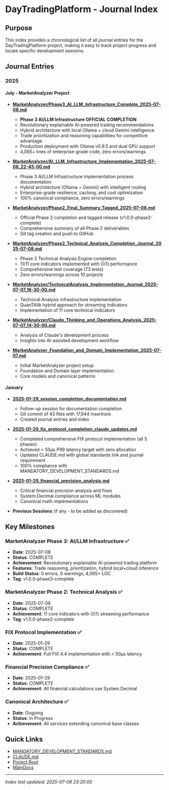 # DayTradingPlatform - Journal Index

## Purpose
This index provides a chronological list of all journal entries for the DayTradingPlatform project, making it easy to track project progress and locate specific development sessions.

## Journal Entries

### 2025

#### July - MarketAnalyzer Project
- **[MarketAnalyzer/Phase3_AI_LLM_Infrastructure_Complete_2025-07-08.md](MarketAnalyzer/Phase3_AI_LLM_Infrastructure_Complete_2025-07-08.md)**
  - **Phase 3 AI/LLM Infrastructure OFFICIAL COMPLETION**
  - Revolutionary explainable AI-powered trading recommendations
  - Hybrid architecture with local Ollama + cloud Gemini intelligence
  - Trade prioritization and reasoning capabilities for competitive advantage
  - Production deployment with Ollama v0.9.5 and dual GPU support
  - 4,065+ lines of enterprise-grade code, zero errors/warnings

- **[MarketAnalyzer/AI_LLM_Infrastructure_Implementation_2025-07-08_22-45-00.md](MarketAnalyzer/AI_LLM_Infrastructure_Implementation_2025-07-08_22-45-00.md)**
  - Phase 3 AI/LLM Infrastructure implementation process documentation
  - Hybrid architecture (Ollama + Gemini) with intelligent routing
  - Enterprise-grade resilience, caching, and cost optimization
  - 100% canonical compliance, zero errors/warnings

- **[MarketAnalyzer/Phase2_Final_Summary_Tagged_2025-07-08.md](MarketAnalyzer/Phase2_Final_Summary_Tagged_2025-07-08.md)**
  - Official Phase 2 completion and tagged release (v1.0.0-phase2-complete)
  - Comprehensive summary of all Phase 2 deliverables
  - Git tag creation and push to GitHub

- **[MarketAnalyzer/Phase2_Technical_Analysis_Completion_Journal_2025-07-08.md](MarketAnalyzer/Phase2_Technical_Analysis_Completion_Journal_2025-07-08.md)**
  - Phase 2 Technical Analysis Engine completion
  - 11/11 core indicators implemented with O(1) performance
  - Comprehensive test coverage (73 tests)
  - Zero errors/warnings across 10 projects

- **[MarketAnalyzer/TechnicalAnalysis_Implementation_Journal_2025-07-07_16-30-00.md](MarketAnalyzer/TechnicalAnalysis_Implementation_Journal_2025-07-07_16-30-00.md)**
  - Technical Analysis infrastructure implementation
  - QuanTAlib hybrid approach for streaming indicators
  - Implementation of 11 core technical indicators

- **[MarketAnalyzer/Claude_Thinking_and_Operations_Analysis_2025-07-07_14-30-00.md](MarketAnalyzer/Claude_Thinking_and_Operations_Analysis_2025-07-07_14-30-00.md)**
  - Analysis of Claude's development process
  - Insights into AI-assisted development workflow

- **[MarketAnalyzer_Foundation_and_Domain_Implementation_2025-07-07.md](MarketAnalyzer_Foundation_and_Domain_Implementation_2025-07-07.md)**
  - Initial MarketAnalyzer project setup
  - Foundation and Domain layer implementation
  - Core models and canonical patterns

#### January
- **[2025-01-29_session_completion_documentation.md](2025-01-29_session_completion_documentation.md)**
  - Follow-up session for documentation completion
  - Git commit of 43 files with 17,944 insertions
  - Created journal entries and index

- **[2025-01-29_fix_protocol_completion_claude_updates.md](2025-01-29_fix_protocol_completion_claude_updates.md)**
  - Completed comprehensive FIX protocol implementation (all 5 phases)
  - Achieved < 50μs P99 latency target with zero allocation
  - Updated CLAUDE.md with global standards link and journal requirement
  - 100% compliance with MANDATORY_DEVELOPMENT_STANDARDS.md

- **[2025-01-29_financial_precision_analysis.md](../2025-01-29_financial_precision_analysis.md)**
  - Critical financial precision analysis and fixes
  - System.Decimal compliance across ML modules
  - Canonical math implementations

- **Previous Sessions** (if any - to be added as discovered)

## Key Milestones

### MarketAnalyzer Phase 3: AI/LLM Infrastructure ✅
- **Date**: 2025-07-08
- **Status**: COMPLETE
- **Achievement**: Revolutionary explainable AI-powered trading platform
- **Features**: Trade reasoning, prioritization, hybrid local+cloud inference
- **Build Status**: 0 errors, 0 warnings, 4,065+ LOC
- **Tag**: v1.0.0-phase3-complete

### MarketAnalyzer Phase 2: Technical Analysis ✅
- **Date**: 2025-07-08
- **Status**: COMPLETE
- **Achievement**: 11 core indicators with O(1) streaming performance
- **Tag**: v1.0.0-phase2-complete

### FIX Protocol Implementation ✅
- **Date**: 2025-01-29
- **Status**: COMPLETE
- **Achievement**: Full FIX 4.4 implementation with < 50μs latency

### Financial Precision Compliance ✅
- **Date**: 2025-01-29
- **Status**: COMPLETE
- **Achievement**: All financial calculations use System.Decimal

### Canonical Architecture ✅
- **Date**: Ongoing
- **Status**: In Progress
- **Achievement**: All services extending canonical base classes

## Quick Links

- [MANDATORY_DEVELOPMENT_STANDARDS.md](/home/nader/my_projects/CS/AA.LessonsLearned/MANDATORY_DEVELOPMENT_STANDARDS.md)
- [CLAUDE.md](../CLAUDE.md)
- [Project Root](../DayTradinPlatform/)
- [MainDocs](../MainDocs/)

---

*Index last updated: 2025-07-08 23:20:00*